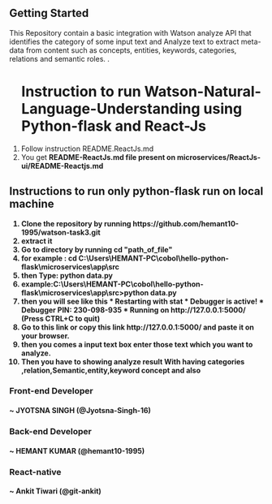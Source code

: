 
<h2>Getting Started</h2>
<p>This Repository contain a basic integration with Watson analyze API that identifies
the category of some input text and Analyze text to extract meta-data from content such as concepts, entities, keywords, categories, relations and semantic roles. .</p>
<ol>
<h1>Instruction to run Watson-Natural-Language-Understanding using Python-flask and React-Js</h1>
<li>Follow instruction README.ReactJs.md  </li>
<li>You get <b>README-ReactJs.md <b> file present on microservices/ReactJs-ui/README-Reactjs.md </li>
  </ol>

<h2>Instructions to run only python-flask run on local machine </h2>
<ol>
  <li>Clone the repository by running <a>https://github.com/hemant10-1995/watson-task3.git</a> </li>
  <li><b> extract it </b></li>
  <li>Go to directory by running cd "path_of_file" </li>
  <li> <b> for example : cd C:\Users\HEMANT-PC\cobol\hello-python-flask\microservices\app\src </b></li>
   <li> <b> then Type: python data.py </b>
   	 <li> <b> example:</b>C:\Users\HEMANT-PC\cobol\hello-python-flask\microservices\app\src>python data.py</li>
    <li> <b>then you will see like this </b>
     * Restarting with stat
     * Debugger is active!
     * Debugger PIN: 230-098-935
     * Running on http://127.0.0.1:5000/ (Press CTRL+C to quit)</li>		


  <li>Go to this link or copy this link http://127.0.0.1:5000/ and paste it on your browser.</li>
  <li>then you comes a input text box <b>enter those text which you want to analyze.</b></li>
  <li>Then you have to showing analyze result <b> With having categories ,relation,Semantic,entity,keyword concept and also</li>
</ol>

 
  ### Front-end Developer
  <h4>~ JYOTSNA SINGH (@Jyotsna-Singh-16) </h4>
  
  ### Back-end Developer
  <h4>~ HEMANT KUMAR (@hemant10-1995) </h4>

### React-native
<h4>~ Ankit Tiwari (@git-ankit) </h4>
